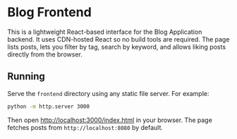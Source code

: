 # Blog Frontend

This is a lightweight React-based interface for the Blog Application backend. It uses CDN-hosted React so no build tools are required. The page lists posts, lets you filter by tag, search by keyword, and allows liking posts directly from the browser.

## Running

Serve the `frontend` directory using any static file server. For example:

```sh
python -m http.server 3000
```

Then open [http://localhost:3000/index.html](http://localhost:3000/index.html) in your browser. The page fetches posts from `http://localhost:8080` by default.
